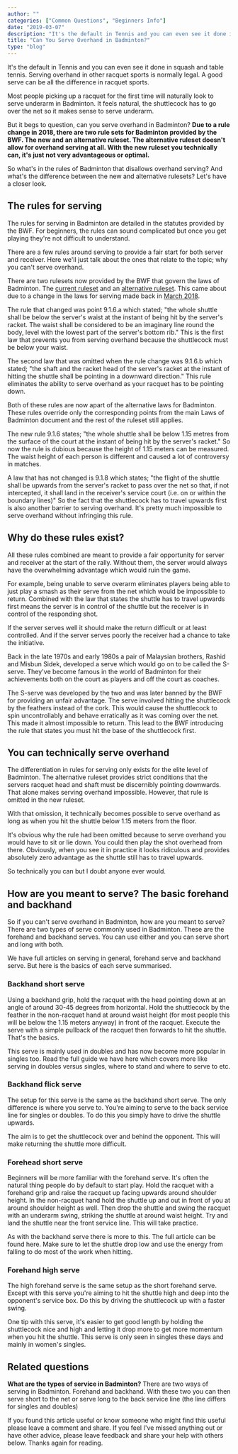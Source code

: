```yaml
---
author: ""
categories: ["Common Questions", "Beginners Info"]
date: "2019-03-07"
description: "It's the default in Tennis and you can even see it done in squash and table tennis. Serving overhand in other racquet sports is normally legal. A good serve can be all the difference in racquet sports. Most people picking up a racquet for the first time will naturally look to serve underarm in Badminton. It feels natural, the shuttlecock has to go over the net so it makes sense to serve underarm. But it begs to question, can you serve overhand in Badminton?"
title: "Can You Serve Overhand in Badminton?"
type: "blog"
---
```


It's the default in Tennis and you can even see it done in squash and table tennis. Serving overhand in other racquet sports is normally legal. A good serve can be all the difference in racquet sports.

Most people picking up a racquet for the first time will naturally look to serve underarm in Badminton. It feels natural, the shuttlecock has to go over the net so it makes sense to serve underarm.

But it begs to question, can you serve overhand in Badminton? **Due to a rule change in 2018, there are two rule sets for Badminton provided by the BWF. The new and an alternative ruleset. The alternative ruleset doesn't allow for overhand serving at all. With the new ruleset you technically can, it's just not very advantageous or optimal.**

So what's in the rules of Badminton that disallows overhand serving? And what's the difference between the new and alternative rulesets? Let's have a closer look.

## The rules for serving

The rules for serving in Badminton are detailed in the statutes provided by the BWF. For beginners, the rules can sound complicated but once you get playing they're not difficult to understand.

There are a few rules around serving to provide a fair start for both server and receiver. Here we'll just talk about the ones that relate to the topic; why you can't serve overhand.

There are two rulesets now provided by the BWF that govern the laws of Badminton. The [current ruleset](https://corporate.bwfbadminton.com/statutes/#1513733461252-a16ae05d-1fc9) and an [alternative ruleset](https://corporate.bwfbadminton.com/statutes/#1513733461252-a16ae05d-1fc9). This came about due to a change in the laws for serving made back in [March 2018](https://bwfbadminton.com/news-single/2017/11/29/experimental-service-law-from-march-2018).

The rule that changed was point 9.1.6.a which stated; "the whole shuttle shall be below the server's waist at the instant of being hit by the server's racket. The waist shall be considered to be an imaginary line round the body, level with the lowest part of the server's bottom rib." This is the first law that prevents you from serving overhand because the shuttlecock must be below your waist.

The second law that was omitted when the rule change was 9.1.6.b which stated; "the shaft and the racket head of the server's racket at the instant of hitting the shuttle shall be pointing in a downward direction." This rule eliminates the ability to serve overhand as your racquet has to be pointing down.

Both of these rules are now apart of the alternative laws for Badminton. These rules override only the corresponding points from the main Laws of Badminton document and the rest of the ruleset still applies.

The new rule 9.1.6 states; "the whole shuttle shall be below 1.15 metres from the surface of the court at the instant of being hit by the server's racket." So now the rule is dubious because the height of 1.15 meters can be measured. The waist height of each person is different and caused a lot of controversy in matches.

A law that has not changed is 9.1.8 which states; "the flight of the shuttle shall be upwards from the server's racket to pass over the net so that, if not intercepted, it shall land in the receiver's service court (i.e. on or within the boundary lines)" So the fact that the shuttlecock has to travel upwards first is also another barrier to serving overhand. It's pretty much impossible to serve overhand without infringing this rule.

## Why do these rules exist?

All these rules combined are meant to provide a fair opportunity for server and receiver at the start of the rally. Without them, the server would always have the overwhelming advantage which would ruin the game.

For example, being unable to serve overarm eliminates players being able to just play a smash as their serve from the net which would be impossible to return. Combined with the law that states the shuttle has to travel upwards first means the server is in control of the shuttle but the receiver is in control of the responding shot.

If the server serves well it should make the return difficult or at least controlled. And if the server serves poorly the receiver had a chance to take the initiative.

Back in the late 1970s and early 1980s a pair of Malaysian brothers, Rashid and Misbun Sidek, developed a serve which would go on to be called the S-serve. They've become famous in the world of Badminton for their achievements both on the court as players and off the court as coaches.

The S-serve was developed by the two and was later banned by the BWF for providing an unfair advantage. The serve involved hitting the shuttlecock by the feathers instead of the cork. This would cause the shuttlecock to spin uncontrollably and behave erratically as it was coming over the net. This made it almost impossible to return. This lead to the BWF introducing the rule that states you must hit the base of the shuttlecock first.

## You can technically serve overhand

The differentiation in rules for serving only exists for the elite level of Badminton. The alternative ruleset provides strict conditions that the servers racquet head and shaft must be discernibly pointing downwards. That alone makes serving overhand impossible. However, that rule is omitted in the new ruleset.

With that omission, it technically becomes possible to serve overhand as long as when you hit the shuttle below 1.15 meters from the floor.

It's obvious why the rule had been omitted because to serve overhand you would have to sit or lie down. You could then play the shot overhead from there. Obviously, when you see it in practice it looks ridiculous and provides absolutely zero advantage as the shuttle still has to travel upwards.

So technically you can but I doubt anyone ever would.

## How are you meant to serve? The basic forehand and backhand

So if you can't serve overhand in Badminton, how are you meant to serve? There are two types of serve commonly used in Badminton. These are the forehand and backhand serves. You can use either and you can serve short and long with both.

We have full articles on serving in general, forehand serve and backhand serve. But here is the basics of each serve summarised.

### Backhand short serve

Using a backhand grip, hold the racquet with the head pointing down at an angle of around 30-45 degrees from horizontal. Hold the shuttlecock by the feather in the non-racquet hand at around waist height (for most people this will be below the 1.15 meters anyway) in front of the racquet. Execute the serve with a simple pullback of the racquet then forwards to hit the shuttle. That's the basics.

This serve is mainly used in doubles and has now become more popular in singles too. Read the full guide we have here which covers more like serving in doubles versus singles, where to stand and where to serve to etc.

### Backhand flick serve

The setup for this serve is the same as the backhand short serve. The only difference is where you serve to. You're aiming to serve to the back service line for singles or doubles. To do this you simply have to drive the shuttle upwards.

The aim is to get the shuttlecock over and behind the opponent. This will make returning the shuttle more difficult.

### Forehead short serve

Beginners will be more familiar with the forehand serve. It's often the natural thing people do by default to start play. Hold the racquet with a forehand grip and raise the racquet up facing upwards around shoulder height. In the non-racquet hand hold the shuttle up and out in front of you at around shoulder height as well. Then drop the shuttle and swing the racquet with an underarm swing, striking the shuttle at around waist height. Try and land the shuttle near the front service line. This will take practice.

As with the backhand serve there is more to this. The full article can be found here. Make sure to let the shuttle drop low and use the energy from falling to do most of the work when hitting.

### Forehand high serve

The high forehand serve is the same setup as the short forehand serve. Except with this serve you're aiming to hit the shuttle high and deep into the opponent's service box. Do this by driving the shuttlecock up with a faster swing.

One tip with this serve, it's easier to get good length by holding the shuttlecock nice and high and letting it drop more to get more momentum when you hit the shuttle. This serve is only seen in singles these days and mainly in women's singles.

## Related questions

**What are the types of service in Badminton?** There are two ways of serving in Badminton. Forehand and backhand. With these two you can then serve short to the net or serve long to the back service line (the line differs for singles and doubles)

If you found this article useful or know someone who might find this useful please leave a comment and share. If you feel I've missed anything out or have other advice, please leave feedback and share your help with others below. Thanks again for reading.
